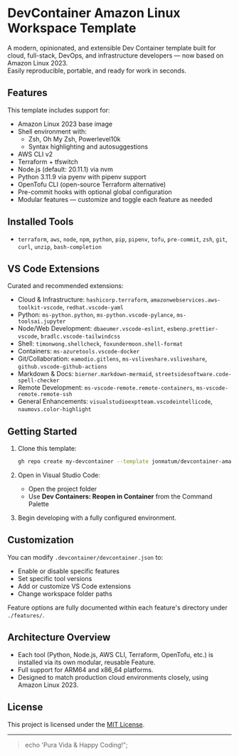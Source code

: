 # DevContainer Amazon Linux Workspace Template

A modern, opinionated, and extensible Dev Container template built for cloud, full-stack, DevOps, and infrastructure developers — now based on Amazon Linux 2023.  
Easily reproducible, portable, and ready for work in seconds.

## Features

This template includes support for:

- Amazon Linux 2023 base image
- Shell environment with:
  - Zsh, Oh My Zsh, Powerlevel10k
  - Syntax highlighting and autosuggestions
- AWS CLI v2
- Terraform + tfswitch
- Node.js (default: 20.11.1) via nvm
- Python 3.11.9 via pyenv with pipenv support
- OpenTofu CLI (open-source Terraform alternative)
- Pre-commit hooks with optional global configuration
- Modular features — customize and toggle each feature as needed

## Installed Tools

- `terraform`, `aws`, `node`, `npm`, `python`, `pip`, `pipenv`, `tofu`, `pre-commit`, `zsh`, `git`, `curl`, `unzip`, `bash-completion`

## VS Code Extensions

Curated and recommended extensions:

- Cloud & Infrastructure: `hashicorp.terraform`, `amazonwebservices.aws-toolkit-vscode`, `redhat.vscode-yaml`
- Python: `ms-python.python`, `ms-python.vscode-pylance`, `ms-toolsai.jupyter`
- Node/Web Development: `dbaeumer.vscode-eslint`, `esbenp.prettier-vscode`, `bradlc.vscode-tailwindcss`
- Shell: `timonwong.shellcheck`, `foxundermoon.shell-format`
- Containers: `ms-azuretools.vscode-docker`
- Git/Collaboration: `eamodio.gitlens`, `ms-vsliveshare.vsliveshare`, `github.vscode-github-actions`
- Markdown & Docs: `bierner.markdown-mermaid`, `streetsidesoftware.code-spell-checker`
- Remote Development: `ms-vscode-remote.remote-containers`, `ms-vscode-remote.remote-ssh`
- General Enhancements: `visualstudioexptteam.vscodeintellicode`, `naumovs.color-highlight`

## Getting Started

1. Clone this template:
   ```bash
   gh repo create my-devcontainer --template jonmatum/devcontainer-amazonlinux-workspace-template
   ```

2. Open in Visual Studio Code:
   - Open the project folder
   - Use **Dev Containers: Reopen in Container** from the Command Palette

3. Begin developing with a fully configured environment.

## Customization

You can modify `.devcontainer/devcontainer.json` to:

- Enable or disable specific features
- Set specific tool versions
- Add or customize VS Code extensions
- Change workspace folder paths

Feature options are fully documented within each feature's directory under `./features/`.

## Architecture Overview

- Each tool (Python, Node.js, AWS CLI, Terraform, OpenTofu, etc.) is installed via its own modular, reusable Feature.
- Full support for ARM64 and x86_64 platforms.
- Designed to match production cloud environments closely, using Amazon Linux 2023.

## License

This project is licensed under the [MIT License](LICENSE).

---

> echo 'Pura Vida & Happy Coding!";

